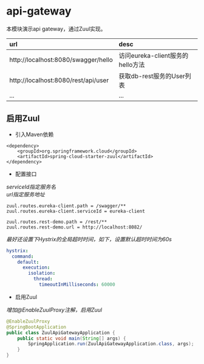 # api-gateway
本模块演示api gateway，通过Zuul实现。  

|url|desc|  
|:---|:---|   
|http://localhost:8080/swagger/hello|访问eureka-client服务的hello方法|  
|http://localhost:8080/rest/api/user|获取db-rest服务的User列表|  
|...|...|

## 启用Zuul  
* 引入Maven依赖  

``` maven
<dependency>
	<groupId>org.springframework.cloud</groupId>
	<artifactId>spring-cloud-starter-zuul</artifactId>
</dependency>
```

* 配置接口  

_serviceId指定服务名_  
_url指定服务地址_

``` properties
zuul.routes.eureka-client.path = /swagger/**
zuul.routes.eureka-client.serviceId = eureka-client

zuul.routes.rest-demo.path = /rest/**
zuul.routes.rest-demo.url = http://localhost:8082/
```

_最好还设置下Hystrix的全局超时时间，如下，设置默认超时时间为60s_  

``` yml
hystrix:
  command:
    default:
      execution:
        isolation:
          thread:
            timeoutInMilliseconds: 60000
```

* 启用Zuul  

_增加@EnableZuulProxy注解，启用Zuul_

``` java
@EnableZuulProxy
@SpringBootApplication
public class ZuulApiGatewayApplication {
	public static void main(String[] args) {
		SpringApplication.run(ZuulApiGatewayApplication.class, args);
	}
}
```
